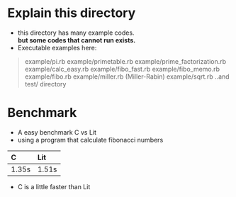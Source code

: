 # Explain this directory                                
- this directory has many example codes.                
 **but some codes that cannot run exists.** 
 - Executable examples here:            
 > example/pi.rb
 > example/primetable.rb
 > example/prime_factorization.rb
 > example/calc_easy.rb
 > example/fibo_fast.rb
 > example/fibo_memo.rb
 > example/fibo.rb
 > example/miller.rb (Miller-Rabin)
 > example/sqrt.rb
 > ..and test/ directory

# Benchmark                                             
 - A easy benchmark C vs Lit                             
 - using a program that calculate fibonacci numbers      

 | C | Lit |                                             
 | :-- | :-- |                                           
 | 1.35s | 1.51s |                                       

 - C is a little faster than Lit                         


